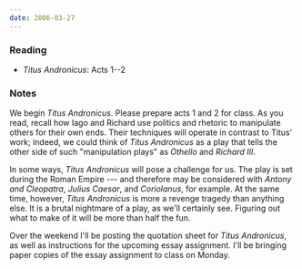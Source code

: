 ```yaml
---
date: 2006-03-27
---
```


### Reading

* <cite>Titus Andronicus</cite>: Acts 1--2

### Notes

We begin <cite>Titus Andronicus</cite>. Please prepare acts 1 and 2 for class. As you read, recall how Iago and Richard use politics and rhetoric to manipulate others for their own ends. Their techniques will operate in contrast to Titus' work; indeed, we could think of <cite>Titus Andronicus</cite> as a play that tells the other side of such "manipulation plays" as <cite>Othello</cite> and <cite>Richard III</cite>.

In some ways, <cite>Titus Andronicus</cite> will pose a challenge for us. The play is set during the Roman Empire --- and therefore may be considered with <cite>Antony and Cleopatra</cite>, <cite>Julius Caesar</cite>, and <cite>Coriolanus</cite>, for example. At the same time, however, <cite>Titus Andronicus</cite> is more a revenge tragedy than anything else. It is a brutal nightmare of a play, as we'll certainly see. Figuring out what to make of it will be more than half the fun.

Over the weekend I'll be posting the quotation sheet for <cite>Titus Andronicus</cite>, as well as instructions for the upcoming essay assignment. I'll be bringing paper copies of the essay assignment to class on Monday.
